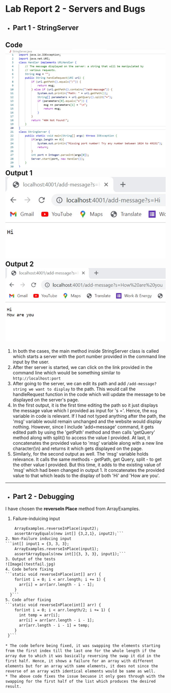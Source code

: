 # Lab Report 2 - Servers and Bugs

* ## Part 1 - StringServer

**Code**
![Image](stringserver.jpg)
**Output 1**
![Image](o1.jpg)
**Output 2**
![Image](o2.jpg)
---
1. In both the cases, the main method inside StringServer class is called which starts a server with the port number provided in the command line input by the user. 
2. After ther server is started, we can click on the link provided in the command line which would be something similar to `http://localhost:port`
3. After going to the server, we can edit its path and add `/add-message?string we want to display` to the path. This would call the handleRequest function in the code which will update the message to be displayed on the server's page.
4. In the first output, it is the first time editing the path so it just displays the message value which I provided as input for 's ='. Hence, the `msg` variable in code is relevant. If I had not typed anything after the path, the 'msg' variable would remain unchanged and the website would display nothing. However, since I include 'add=message' command, it gets edited path by using the 'getPath' method and then calls 'getQuery' method along with split() to access the value I provided. At last, it concatenates the provided value to 'msg' variable along with a new line character(\n) and returns it which gets displayed on the page. 
5. Similarly, for the second output as well. The 'msg' variable holds relevance. It calls the same methods - getPath, get Query, split - to get the other value I provided. But this time, it adds to the existing value of 'msg' which had been changed in output 1. It concatenates the provided value to that which leads to the display of both 'Hi' and 'How are you'. 
---

* ## Part 2 - Debugging
I have chosen the **reverseIn Place** method from ArrayExamples.
1. Failure-induicing input
```int[] input2 = {1, 2, 3};
    ArrayExamples.reverseInPlace(input2);
    assertArrayEquals(new int[] {3,2,1}, input2);```
2. Non-Failure inducing input
```int[] input1 = {3, 3, 3};
    ArrayExamples.reverseInPlace(input1);
    assertArrayEquals(new int[]{3, 3, 3}, input1);```
3. Output of the tests
![Image](testfail.jpg)
4. Code before fixing
```static void reverseInPlace(int[] arr) {
    for(int i = 0; i < arr.length; i += 1) {
      arr[i] = arr[arr.length - i - 1];
    }
  }```
5. Code after fixing
```static void reverseInPlace(int[] arr) {
    for(int i = 0; i < arr.length/2; i += 1) {
      int temp = arr[i];
      arr[i] = arr[arr.length - i - 1];
      arr[arr.length - i - 1] = temp;
    }
 }```

* The code before being fixed, it was swapping the elements starting from the first index till the last one for the whole length if the array due to which it was basically reversing the swap it did in the first half. Hence, it shows a failure for an array with different elements but for an array with same elements, it does not since the reverse of an array with identical elements would be same as well.
* The above code fixes the issue becuase it only goes through with the swapping for the first half of the list which produces the desired result. 
